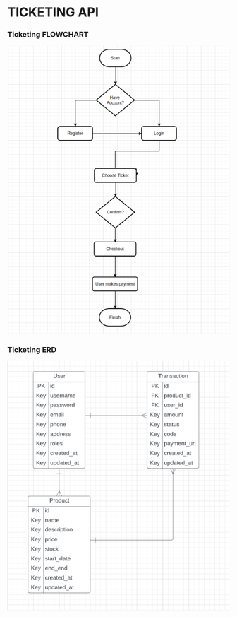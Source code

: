 # TICKETING API

### Ticketing FLOWCHART
![alt text](https://github.com/cecepsprd/ticketing-api/blob/master/docs/flowchart.png?raw=true)

### Ticketing ERD
![alt text](https://github.com/cecepsprd/ticketing-api/blob/master/docs/ticketing-erd.png?raw=true)